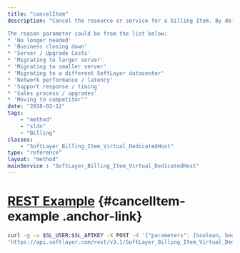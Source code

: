 ```yaml
---
title: "cancelItem"
description: "Cancel the resource or service for a billing Item. By default the billing item will be canceled on the next bill date and reclaim of the resource will begin shortly after the cancellation. Setting the 'cancelImmediately' property to true will start the cancellation immediately if the item is eligible to be canceled immediately. 

The reason parameter could be from the list below: 
* 'No longer needed'
* 'Business closing down'
* 'Server / Upgrade Costs'
* 'Migrating to larger server'
* 'Migrating to smaller server'
* 'Migrating to a different SoftLayer datacenter'
* 'Network performance / latency'
* 'Support response / timing'
* 'Sales process / upgrades'
* 'Moving to competitor'"
date: "2018-02-12"
tags:
    - "method"
    - "sldn"
    - "Billing"
classes:
    - "SoftLayer_Billing_Item_Virtual_DedicatedHost"
type: "reference"
layout: "method"
mainService : "SoftLayer_Billing_Item_Virtual_DedicatedHost"
---
```


# [REST Example](#cancelItem-example) <a href="/article/rest/"><i class="fas fa-question"></i></a> {#cancelItem-example .anchor-link} 
```bash
curl -g -u $SL_USER:$SL_APIKEY -X POST -d '{"parameters": [boolean, boolean, string, string]}' \
'https://api.softlayer.com/rest/v3.1/SoftLayer_Billing_Item_Virtual_DedicatedHost/{SoftLayer_Billing_Item_Virtual_DedicatedHostID}/cancelItem'
```
